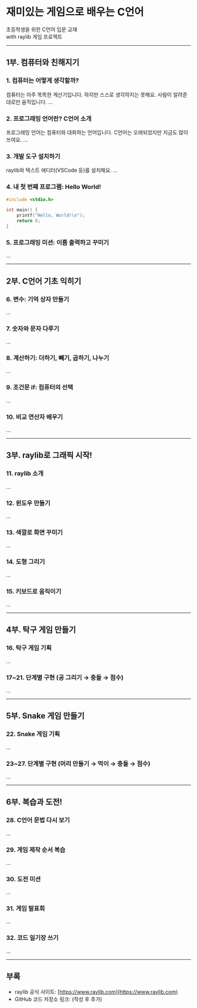 
# 재미있는 게임으로 배우는 C언어
초등학생을 위한 C언어 입문 교재  
with raylib 게임 프로젝트

---

## 1부. 컴퓨터와 친해지기

### 1. 컴퓨터는 어떻게 생각할까?
컴퓨터는 아주 똑똑한 계산기입니다. 하지만 스스로 생각하지는 못해요. 사람이 알려준 대로만 움직입니다.
...

### 2. 프로그래밍 언어란? C언어 소개
프로그래밍 언어는 컴퓨터와 대화하는 언어입니다. C언어는 오래되었지만 지금도 많이 쓰여요.
...

### 3. 개발 도구 설치하기
raylib와 텍스트 에디터(VSCode 등)를 설치해요.
...

### 4. 내 첫 번째 프로그램: Hello World!
```c
#include <stdio.h>

int main() {
    printf("Hello, World!\n");
    return 0;
}
```

### 5. 프로그래밍 미션: 이름 출력하고 꾸미기
...

---

## 2부. C언어 기초 익히기

### 6. 변수: 기억 상자 만들기
...

### 7. 숫자와 문자 다루기
...

### 8. 계산하기: 더하기, 빼기, 곱하기, 나누기
...

### 9. 조건문 if: 컴퓨터의 선택
...

### 10. 비교 연산자 배우기
...

---

## 3부. raylib로 그래픽 시작!

### 11. raylib 소개
...

### 12. 윈도우 만들기
...

### 13. 색깔로 화면 꾸미기
...

### 14. 도형 그리기
...

### 15. 키보드로 움직이기
...

---

## 4부. 탁구 게임 만들기

### 16. 탁구 게임 기획
...

### 17~21. 단계별 구현 (공 그리기 → 충돌 → 점수)
...

---

## 5부. Snake 게임 만들기

### 22. Snake 게임 기획
...

### 23~27. 단계별 구현 (머리 만들기 → 먹이 → 충돌 → 점수)
...

---

## 6부. 복습과 도전!

### 28. C언어 문법 다시 보기
...

### 29. 게임 제작 순서 복습
...

### 30. 도전 미션
...

### 31. 게임 발표회
...

### 32. 코드 일기장 쓰기
...

---

## 부록
- raylib 공식 사이트: [https://www.raylib.com](https://www.raylib.com)
- GitHub 코드 저장소 링크: (작성 후 추가)

